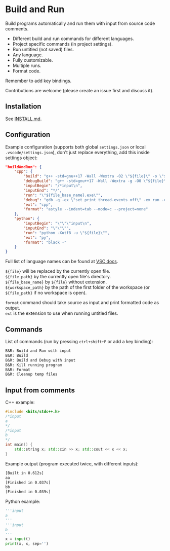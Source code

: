 # Build and Run

Build programs automatically and run them with input from source code comments.

- Different build and run commands for different languages.
- Project specific commands (in project settings).
- Run untitled (not saved) files.
- Any language.
- Fully customizable.
- Multiple runs.
- Format code.

Remember to add key bindings.

Contributions are welcome (please create an issue first and discuss it).

## Installation

See [INSTALL.md](INSTALL.md).

## Configuration

Example configuration (supports both global `settings.json` or local `.vscode/settings.json`),
don't just replace everything, add this inside settings object:

```json
"buildAndRun": {
    "cpp": {
        "build": "g++ -std=gnu++17 -Wall -Wextra -O2 \"${file}\" -o \"${file_base_name}.exe\"",
        "debugBuild": "g++ -std=gnu++17 -Wall -Wextra -g -O0 \"${file}\" -o \"${file_base_name}.exe\"",
        "inputBegin": "/*input\n",
        "inputEnd": "*/",
        "run": "\"${file_base_name}.exe\"",
        "debug": "gdb -q -ex \"set print thread-events off\" -ex run -ex \"bt -entry-values compact -frame-arguments scalar -full\" \"${file_base_name}.exe\"",
        "ext": "cpp",
        "format": "astyle --indent=tab --mode=c --project=none"
    },
    "python": {
        "inputBegin": "\"\"\"input\n",
        "inputEnd": "\"\"\"",
        "run": "python -Xutf8 -u \"${file}\"",
        "ext": "py",
        "format": "black -"
    }
}
```

Full list of language names can be found at [VSC docs](https://code.visualstudio.com/docs/languages/identifiers).

`${file}` will be replaced by the currently open file.  
`${file_path}` by the currently open file's directory.  
`${file_base_name}` by `${file}` without extension.  
`${workspace_path}` by the path of the first folder of the workspace
(or `${file_path}` if no workspace is open).

`format` command should take source as input and print formatted code as output.  
`ext` is the extension to use when running untitled files.

## Commands

List of commands (run by pressing `ctrl+shift+P` or add a key binding):

```txt
B&R: Build and Run with input
B&R: Build
B&R: Build and Debug with input
B&R: Kill running program
B&R: Format
B&R: Cleanup temp files
```

## Input from comments

C++ example:

```cpp
#include <bits/stdc++.h>
/*input
a
*/
/*input
b
*/
int main() {
    std::string x; std::cin >> x; std::cout << x << x;
}
```

Example output (program executed twice, with different inputs):

```txt
[Built in 0.612s]
aa
[Finished in 0.037s]
bb
[Finished in 0.039s]
```

Python example:

```py
'''input
a
'''
'''input
b
'''
x = input()
print(x, x, sep='')
```
